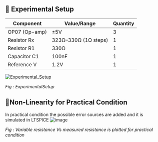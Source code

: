 ## 🔧 Experimental Setup

| **Component** | **Value/Range**          | **Quantity** |
|---------------|--------------------------|--------------|
| OP07 (Op-amp) | ±5V                      | 3            |
| Resistor Rx   | 323Ω–330Ω (1Ω steps)     | 1            |
| Resistor R1   | 330Ω                     | 1            |
| Capacitor C1  | 100nF                    | 1            |
| Reference V   | 1.2V                     | 1            |



![Experimental_Setup](https://github.com/user-attachments/assets/cdc64f6c-58e3-47f6-a395-b5e78bf57b19)


*Fig : ExperimentalSetup*

## 🔧Non-Linearity for Practical Condition
In practical condition the possible error sources are added and it is simulated in LTSPICE
![image](https://github.com/user-attachments/assets/49db629b-100d-45d1-813c-826a89f724ff)

*Fig : Variable resistance Vs measured resistance is plotted for practical condition*
